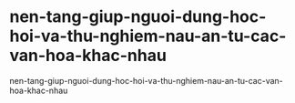 # nen-tang-giup-nguoi-dung-hoc-hoi-va-thu-nghiem-nau-an-tu-cac-van-hoa-khac-nhau
nen-tang-giup-nguoi-dung-hoc-hoi-va-thu-nghiem-nau-an-tu-cac-van-hoa-khac-nhau
